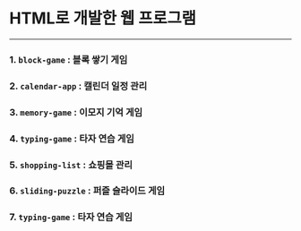 # HTML로 개발한 웹 프로그램

---

### 1. `block-game` : 블록 쌓기 게임
### 2. `calendar-app` : 캘린더 일정 관리
### 3. `memory-game` : 이모지 기억 게임
### 4. `typing-game` : 타자 연습 게임
### 5. `shopping-list` : 쇼핑몰 관리
### 6. `sliding-puzzle` : 퍼즐 슬라이드 게임
### 7. `typing-game` : 타자 연습 게임

